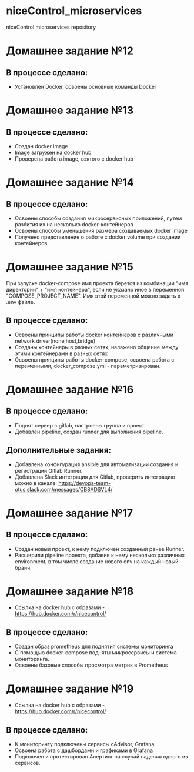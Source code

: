 # niceControl_microservices
niceControl microservices repository

# Домашнее задание №12

## В процессе сделано:
* Установлен Docker, освоены основные команды Docker

# Домашнее задание №13

## В процессе сделано:
* Создан docker image
* Image загружен на docker hub
* Проверена работа image, взятого с docker hub

# Домашнее задание №14

## В процессе сделано:
* Освоены способы создания микросервисных приложений, путем разбития их на несколько docker-контейнеров
* Освоены способы уменьшения размера создаваемых docker image
* Получено представление о работе с docker volume при создании контейнеров.

# Домашнее задание №15
При запуске docker-compose имя проекта берется из комбинации "имя директории" + "имя контейнера", если не указано иное в переменной "COMPOSE_PROJECT_NAME".
Имя этой переменной можно задать в .env файле.

## В процессе сделано:
* Освоены принципы работы docker контейнеров с различными network driver(none,host,bridge)
* Созданы контейнеры в разных сетях, налажено общение между этими контейнерами в разных сетях
* Освоены принципы работы docker-compose, освоена работа с переменными, docker_compose.yml - параметризирован.

# Домашнее задание №16

## В процессе сделано:
* Поднят сервер с gitlab, настроены группа и проект.
* Добавлен pipeline, создан runner для выполнения pipeline.

## Дополнительные задания:
* Добавлена конфигурация ansible для автоматизации создания и регистрации Gitlab Runner.
* Добавлена Slack интеграция для Gitlab, проверить интеграцию можно в канале:
https://devops-team-otus.slack.com/messages/CB8ADSVL4/


# Домашнее задание №17

## В процессе сделано:
* Создан новый проект, к нему подключен созданный ранее Runner.
* Расширили pipeline проекта, добавив к нему несколько различных environment, в том числе создание нового env на каждый новый бранч.

# Домашнее задание №18

* Ссылка на docker hub с образами - https://hub.docker.com/r/nicecontrol/

## В процессе сделано:
* Создан образ prometheus для поднятия системы мониторинга
* С помощью docker-compose подняты микросервисы и система мониторинга.
* Освоены базовые способы просмотра метрик в Prometheus

# Домашнее задание №19

* Ссылка на docker hub с образами - https://hub.docker.com/r/nicecontrol/

## В процессе сделано:
* К мониторингу подключены сервисы cAdvisor, Grafana
* Освоена работа с дашбордами и графиками в Grafana
* Подключен и протестирован Алертинг на случай падения одного из сервисов.




